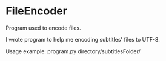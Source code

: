 # FileEncoder
Program used to encode files.

I wrote program to help me encoding subtitles' files to UTF-8.

Usage example:
program.py directory/subtitlesFolder/
